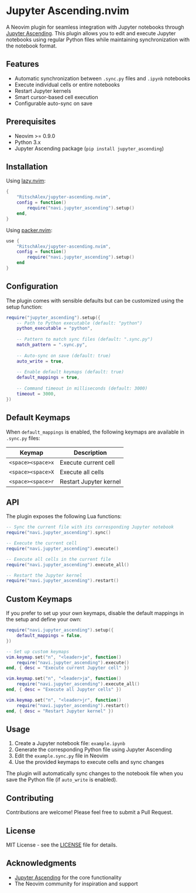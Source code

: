 # Jupyter Ascending.nvim

A Neovim plugin for seamless integration with Jupyter notebooks through [Jupyter Ascending](https://github.com/imbue-ai/jupyter_ascending). This plugin allows you to edit and execute Jupyter notebooks using regular Python files while maintaining synchronization with the notebook format.

## Features

- Automatic synchronization between `.sync.py` files and `.ipynb` notebooks
- Execute individual cells or entire notebooks
- Restart Jupyter kernels
- Smart cursor-based cell execution
- Configurable auto-sync on save

## Prerequisites

- Neovim >= 0.9.0
- Python 3.x
- Jupyter Ascending package (`pip install jupyter_ascending`)

## Installation

Using [lazy.nvim](https://github.com/folke/lazy.nvim):

```lua
{
    "RitschAlex/jupyter-ascending.nvim",
    config = function()
        require("navi.jupyter_ascending").setup()
    end,
}
```

Using [packer.nvim](https://github.com/wbthomason/packer.nvim):

```lua
use {
    "RitschAlex/jupyter-ascending.nvim",
    config = function()
        require("navi.jupyter_ascending").setup()
    end
}
```

## Configuration

The plugin comes with sensible defaults but can be customized using the setup function:

```lua
require("jupyter_ascending").setup({
    -- Path to Python executable (default: "python")
    python_executable = "python",
    
    -- Pattern to match sync files (default: ".sync.py")
    match_pattern = ".sync.py",
    
    -- Auto-sync on save (default: true)
    auto_write = true,
    
    -- Enable default keymaps (default: true)
    default_mappings = true,
    
    -- Command timeout in milliseconds (default: 3000)
    timeout = 3000,
})
```

## Default Keymaps

When `default_mappings` is enabled, the following keymaps are available in `.sync.py` files:

| Keymap | Description |
|--------|-------------|
| `<space><space>x` | Execute current cell |
| `<space><space>X` | Execute all cells |
| `<space><space>r` | Restart Jupyter kernel |

## API

The plugin exposes the following Lua functions:

```lua
-- Sync the current file with its corresponding Jupyter notebook
require("navi.jupyter_ascending").sync()

-- Execute the current cell
require("navi.jupyter_ascending").execute()

-- Execute all cells in the current file
require("navi.jupyter_ascending").execute_all()

-- Restart the Jupyter kernel
require("navi.jupyter_ascending").restart()
```

## Custom Keymaps

If you prefer to set up your own keymaps, disable the default mappings in the setup and define your own:

```lua
require("navi.jupyter_ascending").setup({
    default_mappings = false,
})

-- Set up custom keymaps
vim.keymap.set("n", "<leader>je", function()
    require("navi.jupyter_ascending").execute()
end, { desc = "Execute current Jupyter cell" })

vim.keymap.set("n", "<leader>ja", function()
    require("navi.jupyter_ascending").execute_all()
end, { desc = "Execute all Jupyter cells" })

vim.keymap.set("n", "<leader>jr", function()
    require("navi.jupyter_ascending").restart()
end, { desc = "Restart Jupyter kernel" })
```

## Usage

1. Create a Jupyter notebook file: `example.ipynb`
2. Generate the corresponding Python file using Jupyter Ascending
3. Edit the `example.sync.py` file in Neovim
4. Use the provided keymaps to execute cells and sync changes

The plugin will automatically sync changes to the notebook file when you save the Python file (if `auto_write` is enabled).

## Contributing

Contributions are welcome! Please feel free to submit a Pull Request.

## License

MIT License - see the [LICENSE](LICENSE) file for details.

## Acknowledgments

- [Jupyter Ascending](https://github.com/imbue-ai/jupyter_ascending) for the core functionality
- The Neovim community for inspiration and support
